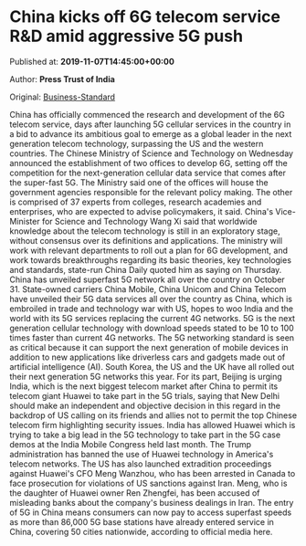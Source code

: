 
# China kicks off 6G telecom service R&D amid aggressive 5G push

Published at: **2019-11-07T14:45:00+00:00**

Author: **Press Trust of India**

Original: [Business-Standard](https://www.business-standard.com/article/pti-stories/china-kicks-off-6g-r-d-amid-aggressive-5g-push-119110701546_1.html)

China has officially commenced the research and development of the 6G telecom service, days after launching 5G cellular services in the country in a bid to advance its ambitious goal to emerge as a global leader in the next generation telecom technology, surpassing the US and the western countries.
The Chinese Ministry of Science and Technology on Wednesday announced the establishment of two offices to develop 6G, setting off the competition for the next-generation cellular data service that comes after the super-fast 5G.
The Ministry said one of the offices will house the government agencies responsible for the relevant policy making.
The other is comprised of 37 experts from colleges, research academies and enterprises, who are expected to advise policymakers, it said.
China's Vice-Minister for Science and Technology Wang Xi said that worldwide knowledge about the telecom technology is still in an exploratory stage, without consensus over its definitions and applications.
The ministry will work with relevant departments to roll out a plan for 6G development, and work towards breakthroughs regarding its basic theories, key technologies and standards, state-run China Daily quoted him as saying on Thursday.
China has unveiled superfast 5G network all over the country on October 31.
State-owned carriers China Mobile, China Unicom and China Telecom have unveiled their 5G data services all over the country as China, which is embroiled in trade and technology war with US, hopes to woo India and the world with its 5G services replacing the current 4G networks.
5G is the next generation cellular technology with download speeds stated to be 10 to 100 times faster than current 4G networks.
The 5G networking standard is seen as critical because it can support the next generation of mobile devices in addition to new applications like driverless cars and gadgets made out of artificial intelligence (AI).
South Korea, the US and the UK have all rolled out their next generation 5G networks this year.
For its part, Beijing is urging India, which is the next biggest telecom market after China to permit its telecom giant Huawei to take part in the 5G trials, saying that New Delhi should make an independent and objective decision in this regard in the backdrop of US calling on its friends and allies not to permit the top Chinese telecom firm highlighting security issues.
India has allowed Huawei which is trying to take a big lead in the 5G technology to take part in the 5G case demos at the India Mobile Congress held last month.
The Trump administration has banned the use of Huawei technology in America's telecom networks. The US has also launched extradition proceedings against Huawei's CFO Meng Wanzhou, who has been arrested in Canada to face prosecution for violations of US sanctions against Iran.
Meng, who is the daughter of Huawei owner Ren Zhengfei, has been accused of misleading banks about the company's business dealings in Iran.
The entry of 5G in China means consumers can now pay to access superfast speeds as more than 86,000 5G base stations have already entered service in China, covering 50 cities nationwide, according to official media here.
